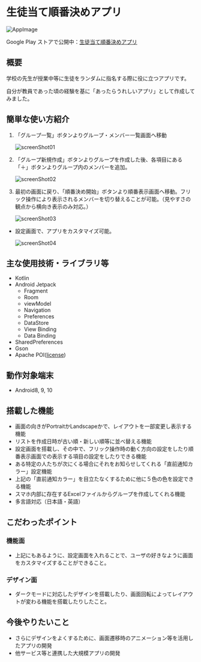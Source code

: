 # 生徒当て順番決めアプリ
![AppImage](https://user-images.githubusercontent.com/94959504/186296657-60c69f10-e1a9-49ea-bd23-45e5179da551.png)

Google Play ストアで公開中：[生徒当て順番決めアプリ](https://play.google.com/store/apps/details?id=com.yuoyama12.decidepickingorderapp)
## 概要
学校の先生が授業中等に生徒をランダムに指名する際に役に立つアプリです。

自分が教員であった頃の経験を基に「あったらうれしいアプリ」として作成してみました。
## 簡単な使い方紹介

1. 「グループ一覧」ボタンよりグループ・メンバー一覧画面へ移動

   ![screenShot01](https://user-images.githubusercontent.com/94959504/186300304-bc29cf10-1eb5-468f-9334-61d70717773e.PNG)
2. 「グループ新規作成」ボタンよりグループを作成した後、各項目にある「＋」ボタンよりグループ内のメンバーを追加。

   ![screenShot02](https://user-images.githubusercontent.com/94959504/186300307-eb35a1d7-6155-465c-842d-7343525149b0.PNG)
3. 最初の画面に戻り、「順番決め開始」ボタンより順番表示画面へ移動。フリック操作により表示されるメンバーを切り替えることが可能。（見やすさの観点から横向き表示のみ対応。）

   ![screenShot03](https://user-images.githubusercontent.com/94959504/186300308-bcfc0bf1-6e6b-4c7a-b26e-5fc3d7d6bdb4.PNG)

- 設定画面で、アプリをカスタマイズ可能。

   ![screenShot04](https://github.com/YuOyama12/DecidePickingOrderApp/assets/94959504/bcce1859-4838-421e-98e5-931e64f22a2e)

## 主な使用技術・ライブラリ等
- Kotlin
- Android Jetpack
  - Fragment
  - Room
  - viewModel
  - Navigation
  - Preferences
  - DataStore
  - View Binding
  - Data Binding
- SharedPreferences
- Gson
- Apache POI([license](https://www.apache.org/licenses/LICENSE-2.0))

## 動作対象端末
- Android8, 9, 10

## 搭載した機能
- 画面の向きがPortraitかLandscapeかで、レイアウトを一部変更し表示する機能
- リストを作成日時が古い順・新しい順等に並べ替える機能
- 設定画面を搭載し、その中で、フリック操作時の動く方向の設定をしたり順番表示画面での表示する項目の設定をしたりできる機能
- ある特定の人たちが次にくる場合にそれをお知らせしてくれる「直前通知カラー」設定機能
- 上記の「直前通知カラー」を目立たなくするために他に５色の色を設定できる機能
- スマホ内部に存在するExcelファイルからグループを作成してくれる機能
- 多言語対応（日本語・英語）

## こだわったポイント
### 機能面
- 上記にもあるように、設定画面を入れることで、ユーザの好きなように画面をカスタマイズすることができること。
### デザイン面
- ダークモードに対応したデザインを搭載したり、画面回転によってレイアウトが変わる機能を搭載したりしたこと。

## 今後やりたいこと
- さらにデザインをよくするために、画面遷移時のアニメーション等を活用したアプリの開発
- 他サービス等と連携した大規模アプリの開発